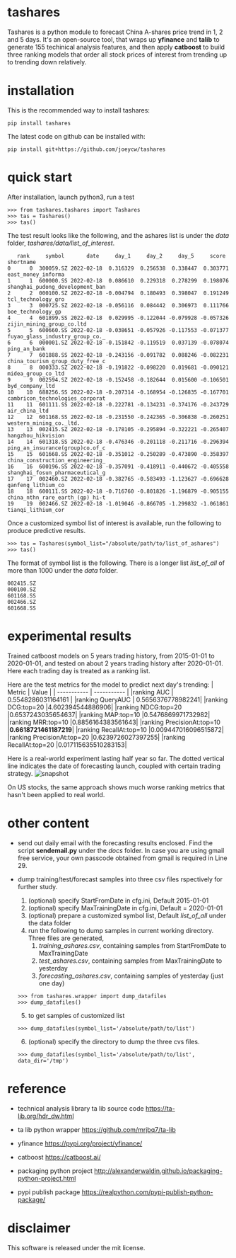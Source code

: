 # tashares

Tashares is a python module to forecast China A-shares price trend in 1, 2 and 5 days.
It's an open-source tool, that wraps up **yfinance** and **talib** to generate 155 techinical analysis features, and then apply **catboost** to build three ranking models that order all stock prices of interest from trending up to trending down relatively.

# installation

This is the recommended way to install tashares:

```
pip install tashares
```

The latest code on github can be installed with:

```
pip install git+https://github.com/joeycw/tashares
```

# quick start

After installation, launch python3, run a test

```
>>> from tashares.tashares import Tashares
>>> tas = Tashares()
>>> tas()
```

The test result looks like the following, and the ashares list is under the *data* folder, *tashares/data/list_of_interest*.

```
   rank     symbol       date     day_1     day_2     day_5     score                        shortname
0      0  300059.SZ 2022-02-18  0.316329  0.256538  0.338447  0.303771               east_money_informa
1      1  600000.SS 2022-02-18  0.086610  0.229318  0.278299  0.198076  shanghai_pudong_development_ban
2      2  000100.SZ 2022-02-18 -0.004794  0.180493  0.398047  0.191249               tcl_technology_gro
3      3  000725.SZ 2022-02-18 -0.056116  0.084442  0.306973  0.111766                boe_technology_gp
4      4  601899.SS 2022-02-18  0.029995 -0.122044 -0.079928 -0.057326        zijin_mining_group_co.ltd
5      5  600660.SS 2022-02-18 -0.038651 -0.057926 -0.117553 -0.071377  fuyao_glass_industry_group_co._
6      6  000001.SZ 2022-02-18 -0.151842 -0.119519  0.037139 -0.078074                     ping_an_bank
7      7  601888.SS 2022-02-18 -0.243156 -0.091782  0.088246 -0.082231  china_tourism_group_duty_free_c
8      8  000333.SZ 2022-02-18 -0.191822 -0.098220  0.019681 -0.090121               midea_group_co_ltd
9      9  002594.SZ 2022-02-18 -0.152458 -0.182644  0.015600 -0.106501                  byd_company_ltd
10    10  688256.SS 2022-02-18 -0.207314 -0.168954 -0.126835 -0.167701  cambricon_technologies_corporat
11    11  601111.SS 2022-02-18 -0.222781 -0.134231 -0.374176 -0.243729                    air_china_ltd
12    12  601168.SS 2022-02-18 -0.231550 -0.242365 -0.306838 -0.260251          western_mining_co._ltd.
13    13  002415.SZ 2022-02-18 -0.178105 -0.295894 -0.322221 -0.265407               hangzhou_hikvision
14    14  601318.SS 2022-02-18 -0.476346 -0.201118 -0.211716 -0.296394  ping_an_insurance(group)co.of_c
15    15  601668.SS 2022-02-18 -0.351012 -0.250289 -0.473890 -0.358397  china_construction_engineering_
16    16  600196.SS 2022-02-18 -0.357091 -0.418911 -0.440672 -0.405558  shanghai_fosun_pharmaceutical_g
17    17  002460.SZ 2022-02-18 -0.382765 -0.583493 -1.123627 -0.696628               ganfeng_lithium_co
18    18  600111.SS 2022-02-18 -0.716760 -0.801826 -1.196879 -0.905155  china_nthn_rare_earth_(gp)_hi-t
19    19  002466.SZ 2022-02-18 -1.019046 -0.866705 -1.299832 -1.061861               tianqi_lithium_cor
```

Once a customized symbol list of interest is available, run the following to produce predictive results.

```
>>> tas = Tashares(symbol_list="/absolute/path/to/list_of_ashares")
>>> tas()
```

The format of symbol list is the following. There is a longer list *list_of_all* of more than 1000 under the *data* folder.

```
002415.SZ
000100.SZ
601168.SS
002466.SZ
601668.SS
```

# experimental results

Trained catboost models on 5 years trading history, from 2015-01-01 to 2020-01-01, and tested on about 2 years trading history after 2020-01-01. Here each trading day is treated as a ranking list.

Here are the test metrics for the model to predict next day's trending:
| Metric | Value |
| ----------- | ----------- |
|ranking AUC | 0.5548286031164161 |
|ranking QueryAUC | 0.5656376778982241|
|ranking DCG:top=20 |4.602394544886906|
|ranking NDCG:top=20 |0.6537243035654637|
|ranking MAP:top=10 |0.5476869971732982|
|ranking MRR:top=10 |0.8856164383561643|
|ranking PrecisionAt:top=10 |**0.6618721461187219**|
|ranking RecallAt:top=10 |0.009447016096515872|
|ranking PrecisionAt:top=20 |0.6239726027397255|
|ranking RecallAt:top=20 |0.017115635510283153|

Here is a real-world experiment lasting half year so far. The dotted vertical line indicates the date of forecasting launch, coupled with certain trading strategy.
![snapshot](/docs/snapshot.jpg)

On US stocks, the same approach shows much worse ranking metrics that hasn't been applied to real world.

# other content

- send out daily email with the forecasting results enclosed. Find the script **sendemail.py** under the *docs* folder. In case you are using gmail free service, your own passcode obtained from gmail is required in Line 29.

- dump training/test/forecast samples into three csv files rspectively for further study.

   1. (optional) specify StartFromDate in cfg.ini, Default 2015-01-01
   2. (optional) specify MaxTrainingDate in cfg.ini, Default = 2020-01-01
   3. (optional) prepare a customized symbol list, Default *list_of_all* under the data folder
   4. run the following to dump samples in current working directory. Three files are generated,
      1. *training_ashares.csv*, containing samples from StartFromDate to MaxTrainingDate
      2. *test_ashares.csv*, containing samples from MaxTrainingDate to yesterday
      3. *forecasting_ashares.csv*, containing samples of yesterday (just one day)

   ```
   >>> from tashares.wrapper import dump_datafiles
   >>> dump_datafiles()
   ```

   5. to get samples of customized list

   ```
   >>> dump_datafiles(symbol_list='/absolute/path/to/list')
   ```

   6. (optional) specify the directory to dump the three cvs files.

   ```
   >>> dump_datafiles(symbol_list='/absolute/path/to/list', data_dir='/tmp')
   ```

# reference

- technical analysis library ta lib source code <https://ta-lib.org/hdr_dw.html>

- ta lib python wrapper <https://github.com/mrjbq7/ta-lib>

- yfinance <https://pypi.org/project/yfinance/>

- catboost <https://catboost.ai/>

- packaging python project <http://alexanderwaldin.github.io/packaging-python-project.html>
- pypi publish package <https://realpython.com/pypi-publish-python-package/>

# disclaimer

This software is released under the mit license.
